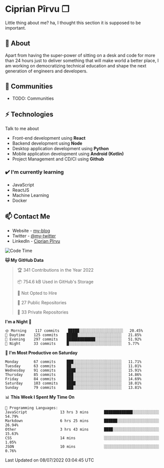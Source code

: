 # Ciprian Pîrvu ❐

Little thing about me? ha, I thought this section it is supposed to be important.

## 🧐 About

Apart from having the super-power of sitting on a desk and code for more than 24 hours just to deliver something that will make world a better place, I am working on democratizing technical education and shape the next generation of engineers and developers.

## 👯 Communities

-   TODO: Communities

## ⚡ Technologies

Talk to me about

-   Front-end development using **React**
-   Backend development using **Node**
-   Desktop application development using **Python**
-   Mobile application development using **Android (Kotlin)**
-   Project Management and CD/CI using **Github**

### ✔️ I'm currently learning

-   JavaScript
-   ReactJS
-   Machine Learning
-   Docker

## 📫 Contact Me

-   Website - [my-blog]()
-   Twitter - [@my-twitter]()
-   LinkedIn - [Ciprian Pîrvu](https://www.linkedin.com/in/p%C3%AErvu-ciprian-cristian-4415991b1/)

<!--START_SECTION:waka-->
![Code Time](http://img.shields.io/badge/Code%20Time-1%2C268%20hrs%2017%20mins-blue)

**🐱 My GitHub Data** 

> 🏆 341 Contributions in the Year 2022
 > 
> 📦 754.6 kB Used in GitHub's Storage 
 > 
> 🚫 Not Opted to Hire
 > 
> 📜 27 Public Repositories 
 > 
> 🔑 33 Private Repositories  
 > 
**I'm a Night 🦉** 

```text
🌞 Morning    117 commits    █████░░░░░░░░░░░░░░░░░░░░   20.45% 
🌆 Daytime    125 commits    █████░░░░░░░░░░░░░░░░░░░░   21.85% 
🌃 Evening    297 commits    █████████████░░░░░░░░░░░░   51.92% 
🌙 Night      33 commits     █░░░░░░░░░░░░░░░░░░░░░░░░   5.77%

```
📅 **I'm Most Productive on Saturday** 

```text
Monday       67 commits     ███░░░░░░░░░░░░░░░░░░░░░░   11.71% 
Tuesday      63 commits     ██░░░░░░░░░░░░░░░░░░░░░░░   11.01% 
Wednesday    91 commits     ████░░░░░░░░░░░░░░░░░░░░░   15.91% 
Thursday     85 commits     ███░░░░░░░░░░░░░░░░░░░░░░   14.86% 
Friday       84 commits     ███░░░░░░░░░░░░░░░░░░░░░░   14.69% 
Saturday     103 commits    ████░░░░░░░░░░░░░░░░░░░░░   18.01% 
Sunday       79 commits     ███░░░░░░░░░░░░░░░░░░░░░░   13.81%

```


📊 **This Week I Spent My Time On** 

```text
💬 Programming Languages: 
JavaScript               13 hrs 3 mins       █████████████░░░░░░░░░░░░   54.79% 
Markdown                 6 hrs 25 mins       ██████░░░░░░░░░░░░░░░░░░░   26.94% 
Other                    3 hrs 43 mins       ████░░░░░░░░░░░░░░░░░░░░░   15.63% 
CSS                      14 mins             ░░░░░░░░░░░░░░░░░░░░░░░░░   1.05% 
JSON                     10 mins             ░░░░░░░░░░░░░░░░░░░░░░░░░   0.76%

```


 Last Updated on 08/07/2022 03:04:45 UTC
<!--END_SECTION:waka-->
